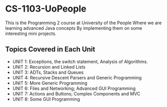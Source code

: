 # CS-1103-UoPeople

This is the Programming 2 course at University of the People
Where we are learning advanced Java concepts
By implementing them on some interesting mini projects.

## Topics Covered in Each Unit
- UNIT 1: Exceptions, the switch statement, Analysis of Algorithms.
- UNIT 2: Recursion and Linked Lists
- UNIT 3: ADTs, Stacks and Queues
- UNIT 4: Recursive Descent Parsers and Generic Programming
- UNIT 5: More Generic Programming
- UNIT 6: Files and Networking; Advanced GUI Programming
- UNIT 7: Actions and Buttons; Complex Components and MVC
- UNIT 8: Some GUI Programming
